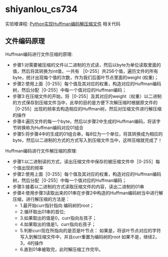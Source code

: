 shiyanlou_cs734
===============

实验楼课程: [Python实现Huffman编码解压缩文件](https://www.shiyanlou.com/courses/734) 相关代码

## 文件编码原理

Huffman编码进行文件压缩的原理:

- 步骤1:对需要被压缩的文件以二进制的方式读，然后以byte为单位读取里面的值，然后将其转换为int值，一共有 ［0-255］共256个值，遍历文件的所有byte，统计出现每个值的次数，作为我们后面叶节点里面的weight (权重)；
- 步骤2:使用上面［0-255］每个值及其对应的权重，构造对应的Huffman编码树，然后分配［0-255］中每一个值对应的Huffman编码；
- 步骤3:在压缩文件的开始，将［0-255］及其对应的weight（权重）以二进制的方式保存到压缩文件当中，此举的目的是方便下次解压缩时根据原文件的［0-255］出现的频率去构造相应的Huffman树，然后对压缩文件进行解压缩的操作
- 步骤4:遍历文件的每一个byte，然后以步骤2中生成的Huffman编码，将该字节转换称为Huffman编码对应01组合
- 步骤5:将步骤4中的生成的01组合串，每8位为一个单位，将其转换成为相应的byte，然后以二进制的方式的方式写入到压缩文件当中，这样压缩就完成了！

Huffman编码进行文件解压缩的原理:

- 步骤1:以二进制读的方式，读出压缩文件中保存的被压缩文件中［0-255］每个值出现的频率
- 步骤2:使用上面［0-255］每个值及其对应的权重，构造对应的Huffman编码树，然后分配［0-255］中每一个值对应的Huffman编码；
- 步骤3:接着以二进制的方式读取压缩文件的内容，读出二进制的01串
- 步骤4:使用步骤3读取出来的01串在步骤2中构造的Huffman编码树当中进行解压缩，进行解压缩的方法是：
    - 1.最开始curr指针指向 编码树的root；
    - 2.循环取出01串的首位;
    - 3.如果取出的值是0，curr指向左孩子；
    - 4.如果取出的值是1，curr指向右孩子；
    - 5.判断curr现在所指向的是否是叶节点： 如果是，将该叶节点对应的字符写入到解压缩文件中，并且curr重置为编码树的root 如果不是，继续2，3，4的操作
    - 6.直到01串被取完，此时解压缩工作完毕。

